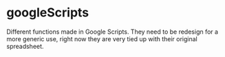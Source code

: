 # googleScripts
Different functions made in Google Scripts.
They need to be redesign for a more generic use, right now they are very tied up with their original spreadsheet.
